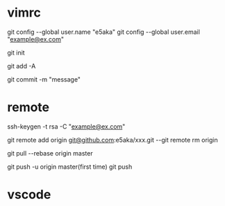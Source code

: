 # vimrc

git config --global user.name "e5aka" 
git config --global user.email "example@ex.com"

git init

git add -A

git commit -m "message"

# remote 

ssh-keygen -t rsa -C "example@ex.com"

git remote add origin git@github.com:e5aka/xxx.git --git remote rm origin

git pull --rebase origin master

git push -u origin master(first time) git push

# vscode
